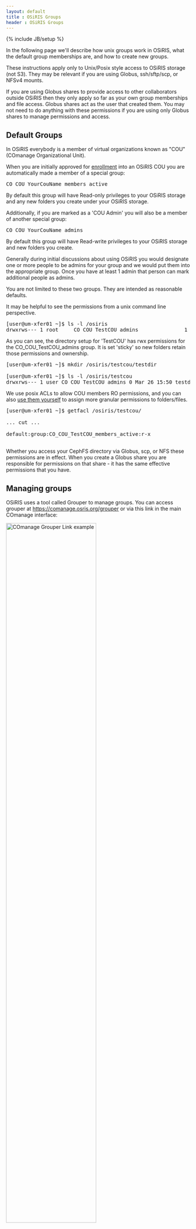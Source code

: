 ```yaml
---
layout: default
title : OSiRIS Groups
header : OSiRIS Groups
---
```

{% include JB/setup %}

In the following page we'll describe how unix groups work in OSiRIS, what the default group memberships are, and how to create new groups.

These instructions apply only to Unix/Posix style access to OSiRIS storage (not S3).  They may be relevant if you are using Globus, ssh/sftp/scp, or NFSv4 mounts.  

If you are using Globus shares to provide access to other collaborators outside OSiRIS then they only apply so far as your own group memberships and file access.  Globus shares act as the user that created them.  You may not need to do anything with these permissions if you are using only Globus shares to manage permissions and access. 

<h2>Default Groups</h2>
In OSiRIS everybody is a member of virtual organizations known as "COU"  (COmanage Organizational Unit).  

When you are initially approved for <a href="enrollment.html">enrollment</a> into an OSiRIS COU you are automatically made a member of a special group:
<pre>CO_COU_YourCouName_members_active</pre>   
By default this group will have Read-only privileges to your OSiRIS storage and any new folders you create under your OSiRIS storage.

Additionally, if you are marked as a 'COU Admin' you will also be a member of another special group:
<pre>CO_COU_YourCouName_admins</pre>
By default this group will have Read-write privileges to your OSiRIS storage and new folders you create.  

Generally during initial discussions about using OSiRIS you would designate one or more people to be admins for your group and we would put them into the appropriate group.  Once you have at least 1 admin that person can mark additional people as admins.  

You are not limited to these two groups.  They are intended as reasonable defaults.  

It may be helpful to see the permissions from a unix command line perspective. 

<pre>
[user@um-xfer01 ~]$ ls -l /osiris
drwxrws--- 1 root     CO_COU_TestCOU_admins               1 Mar 26 15:50 testcou
</pre>

As you can see, the directory setup for 'TestCOU'  has rwx permissions for the CO_COU_TestCOU_admins group.  It is set 'sticky' so new folders retain those permissions and ownership.   

<pre>
[user@um-xfer01 ~]$ mkdir /osiris/testcou/testdir

[user@um-xfer01 ~]$ ls -l /osiris/testcou
drwxrws--- 1 user CO_COU_TestCOU_admins 0 Mar 26 15:50 testdir
</pre>

We use posix ACLs to allow COU members RO permissions, and you can also <a href="https://wiki.archlinux.org/index.php/Access_Control_Lists#Set_ACL" target='_new'>use them yourself</a> to assign more granular permissions to folders/files.  

<pre>
[user@um-xfer01 ~]$ getfacl /osiris/testcou/

... cut ...

default:group:CO_COU_TestCOU_members_active:r-x
    
</pre>

Whether you access your CephFS directory via Globus, scp, or NFS these permissions are in effect.  When you create a Globus share you are responsible for permissions on that share - it has the same effective permissions that you have.

<h2>Managing groups</h2>

OSiRIS uses a tool called Grouper to manage groups.  You can access grouper at <a href="https://comanage.osris.org/grouper">https://comanage.osris.org/grouper</a> or via this link in the main COmanage interface:

<img style="width: 70%" src="{{IMAGE_PATH}}/documentation/groups/Comanage-grouper-link.png" alt="COmanage Grouper Link example"/>

In the 'tree' at left you will see the default groups noted above. Do not attempt to edit these groups.

<br />
If you are a COU admin you can create new groups:

<img style="width: 100%" src="{{IMAGE_PATH}}/documentation/groups/Grouper-newgroup.png" alt="Create new group link"/>

<img style="width: 100%" src="{{IMAGE_PATH}}/documentation/groups/Grouper-newgroup-create.png" alt="New Group Fields"/>

After creating a group you need to click the 'refresh' icon so it shows up in the group tree:
<img style="width: 50%" src="{{IMAGE_PATH}}/documentation/groups/Grouper-refresh.png" alt="Refresh symbol"/>

You can then add other OSiRIS members to your group.  This generally would be people who are also enrolled in the same OSiRIS COU but you do have the option to add people in OSiRIS from outside your virtual organization or other CO_COU groups representing other virtual organizations.  Just start typing and suggested matches will show up in a dropdown list.  
<img style="width: 100%" src="{{IMAGE_PATH}}/documentation/groups/Grouper-mynewgroup.png" alt="Create a new group and add member"/>

Once you have created a group in Grouper you can use it in shell commands.  For example, you could create a folder and make 'mynewgroup' the owner so that anyone you put in 'mynewgroup' could write in that folder.
<pre>
    cd /osiris/testcou
    mkdir newfolder
    chgrp mynewgroup myfolder
    chmod g+rwx myfolder

    ls -l
  
    drwxrws--- 1 user mynewgroup 0 Mar 26 15:50 myfolder
</pre>

Inside a shell use the unix 'id' command to see what groups you are in.  They will match what you see in the Grouper GUI.
<pre>
[user@um-xfer01 testcou]$ id

uid=99999(user) gid=99999(user) groups=99999(user),123456(CO_COU_TestCOU_admins),1234567(CO_COU_TestCOU_members_active),12345678(CO_COU_TestCOU_members_all) 
</pre>

Grouper is an open source project managed by Internet2.  More information:  <a href="https://www.internet2.edu/products-services/trust-identity/grouper">https://www.internet2.edu/products-services/trust-identity/grouper</a>
